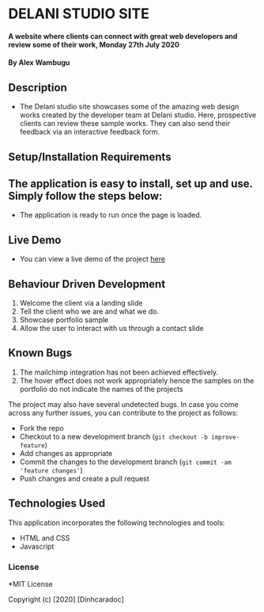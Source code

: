 # DELANI STUDIO SITE
#### A website where clients can connect with great web developers and review some of their work, Monday 27th July 2020
#### By **Alex Wambugu**
## Description
- The Delani studio site showcases some of the amazing web design works created by the developer team at Delani studio. Here, prospective clients can review these sample works. They can also send their feedback via an interactive feedback form.

## Setup/Installation Requirements
The application is easy to install, set up and use. Simply follow the steps below:
- 
- The application is ready to run once the page is loaded. 

## Live Demo
- You can view a live demo of the project <a href= https://dinhcaradoc.github.io/Delani-Studio-IP/>here</a>

## Behaviour Driven Development
1. Welcome the client via a landing slide
2. Tell the client who we are and what we do.
3. Showcase portfolio sample
4. Allow the user to interact with us through a contact slide

## Known Bugs
1. The mailchimp integration has not been achieved effectively.
2. The hover effect does not work appropriately hence the samples on the portfolio do not indicate the names of the projects

The project may also have several undetected bugs. In case you come across any further issues, you can contribute to the project as follows:
- Fork the repo
- Checkout to a new development branch (`git checkout -b improve-feature`)
- Add changes as appropriate
- Commit the changes to the development branch (`git commit -am 'feature changes'`)
- Push changes and create a pull request

## Technologies Used
This application incorporates the following technologies and tools:
- HTML and CSS
- Javascript

### License
*MIT License

Copyright (c) [2020] [Dinhcaradoc]